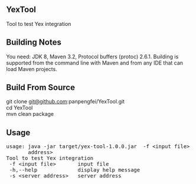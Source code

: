 ## YexTool
Tool to test Yex integration

## Building Notes
You need: JDK 8, Maven 3.2, Protocol buffers (protoc) 2.6.1. Building is supported from the command line with Maven and from any IDE that can load Maven projects.

## Build From Source
git clone git@github.com:panpengfei/YexTool.git  
cd YexTool  
mvn clean package  

## Usage
<pre>
usage: java -jar target/yex-tool-1.0.0.jar  -f &lt;input file&gt; [-h] -s &lt;server
       address&gt;
Tool to test Yex integration
 -f &lt;input file&gt;       input file
 -h,--help             display help message
 -s &lt;server address&gt;   server address
</pre>
<!---->
